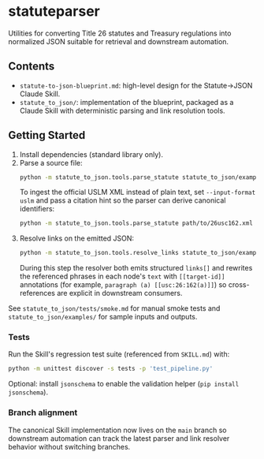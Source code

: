 # statuteparser

Utilities for converting Title 26 statutes and Treasury regulations into normalized JSON suitable for retrieval and downstream automation.

## Contents

- `statute-to-json-blueprint.md`: high-level design for the Statute→JSON Claude Skill.
- `statute_to_json/`: implementation of the blueprint, packaged as a Claude Skill with deterministic parsing and link resolution tools.

## Getting Started

1. Install dependencies (standard library only).
2. Parse a source file:
   ```bash
   python -m statute_to_json.tools.parse_statute statute_to_json/examples/input_26usc_162.txt --source-type USC
   ```
   To ingest the official USLM XML instead of plain text, set `--input-format uslm` and pass a citation hint so the parser can
   derive canonical identifiers:
   ```bash
   python -m statute_to_json.tools.parse_statute path/to/26usc162.xml --source-type USC --input-format uslm --citation-hint "26 U.S.C. § 162"
   ```
3. Resolve links on the emitted JSON:
   ```bash
   python -m statute_to_json.tools.resolve_links statute_to_json/examples/output_26usc_162.json
   ```
   During this step the resolver both emits structured `links[]` and rewrites the referenced phrases in each node's `text` with
   `[[target-id]]` annotations (for example, `paragraph (a) [[usc:26:162(a)]]`) so cross-references are explicit in downstream
   consumers.

See `statute_to_json/tests/smoke.md` for manual smoke tests and `statute_to_json/examples/` for sample inputs and outputs.

### Tests

Run the Skill's regression test suite (referenced from `SKILL.md`) with:

```bash
python -m unittest discover -s tests -p 'test_pipeline.py'
```

Optional: install `jsonschema` to enable the validation helper (`pip install jsonschema`).

### Branch alignment

The canonical Skill implementation now lives on the `main` branch so downstream automation can track the latest parser and link
resolver behavior without switching branches.
